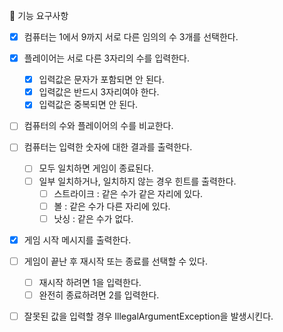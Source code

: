 🚀 기능 요구사항

- [X] 컴퓨터는 1에서 9까지 서로 다른 임의의 수 3개를 선택한다.
- [X] 플레이어는 서로 다른 3자리의 수를 입력한다.
  - [X] 입력값은 문자가 포함되면 안 된다.
  - [X] 입력값은 반드시 3자리여야 한다.
  - [X] 입력값은 중복되면 안 된다.
- [ ] 컴퓨터의 수와 플레이어의 수를 비교한다.
- [ ] 컴퓨터는 입력한 숫자에 대한 결과를 출력한다.
  - [ ] 모두 일치하면 게임이 종료된다.
  - [ ] 일부 일치하거나, 일치하지 않는 경우 힌트를 출력한다.
    - [ ] 스트라이크 : 같은 수가 같은 자리에 있다.
    - [ ] 볼 : 같은 수가 다른 자리에 있다.
    - [ ] 낫싱 : 같은 수가 없다.

- [X] 게임 시작 메시지를 출력한다.

- [ ] 게임이 끝난 후 재시작 또는 종료를 선택할 수 있다.
  - [ ] 재시작 하려면 1을 입력한다.
  - [ ] 완전히 종료하려면 2를 입력한다.

- [ ] 잘못된 값을 입력할 경우 IllegalArgumentException을 발생시킨다.